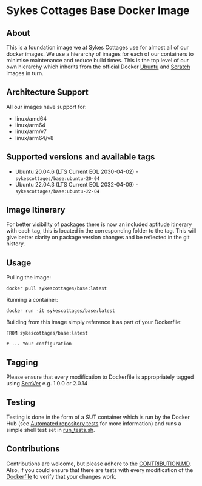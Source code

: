 # Sykes Cottages Base Docker Image

## About

This is a foundation image we at Sykes Cottages use for almost all of our docker images. We use a 
hierarchy of images for each of our containers to minimise maintenance and reduce build times. This is the top level of our own hierarchy which inherits from the official Docker [Ubuntu](https://hub.docker.com/_/ubuntu/) and [Scratch](https://hub.docker.com/_/scratch) images in turn.

## Architecture Support

All our images have support for:
- linux/amd64
- linux/arm64
- linux/arm/v7
- linux/arm64/v8

## Supported versions and available tags

- Ubuntu 20.04.6 (LTS Current EOL 2030-04-02) - `sykescottages/base:ubuntu-20-04`
- Ubuntu 22.04.3 (LTS Current EOL 2032-04-09) - `sykescottages/base:ubuntu-22-04`

## Image Itinerary

For better visibility of packages there is now an included aptitude itinerary with each tag, this is located in the corresponding folder to the tag. 
This will give better clarity on package version changes and be reflected in the git history. 

## Usage

Pulling the image:
```
docker pull sykescottages/base:latest
```

Running a container:
```
docker run -it sykescottages/base:latest
```

Building from this image simply reference it as part of your Dockerfile:

```
FROM sykescottages/base:latest

# ... Your configuration
```

## Tagging

Please ensure that every modification to Dockerfile is appropriately tagged using [SemVer](http://semver.org/) e.g. 1.0.0 or 2.0.14

## Testing

Testing is done in the form of a SUT container which is run by the Docker Hub (see [Automated repository tests](https://docs.docker.com/docker-hub/builds/automated-testing/) for more information) and runs a simple shell test set in [run_tests.sh](https://github.com/SykesCottages/docker-base/blob/master/run_tests.sh).

## Contributions

Contributions are welcome, but please adhere to the [CONTRIBUTION.MD](https://github.com/SykesCottages/docker-base/blob/master/CONTRIBUTION.MD). Also, if you could ensure that there are tests with every modification of the [Dockerfile](https://github.com/SykesCottages/docker-base/blob/master/Dockerfile) to verify that your changes work.
